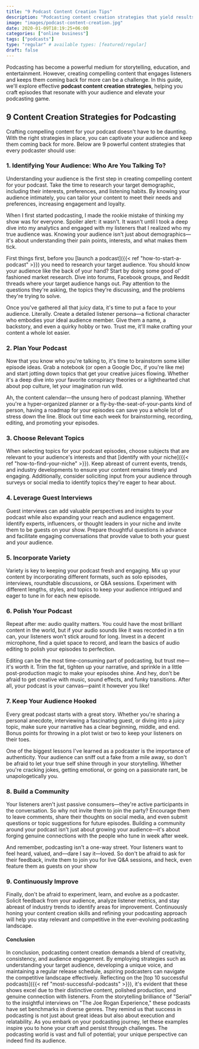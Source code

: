 ```yaml
---
title: "9 Podcast Content Creation Tips"
description: "Podcasting content creation strategies that yield results. Discover nine content creation strategies every platform should implement."
image: "images/podcast-content-creation.jpg"
date: 2020-01-09T18:19:25+06:00
categories: ["online business"]
tags: ["podcasts"]
type: "regular" # available types: [featured/regular]
draft: false
---
```


Podcasting has become a powerful medium for storytelling, education, and entertainment. However, creating compelling content that engages listeners and keeps them coming back for more can be a challenge. In this guide, we'll explore effective **podcast content creation strategies**, helping you craft episodes that resonate with your audience and elevate your podcasting game.

## 9 Content Creation Strategies for Podcasting

Crafting compelling content for your podcast doesn't have to be daunting. With the right strategies in place, you can captivate your audience and keep them coming back for more. Below are 9 powerful content strategies that every podcaster should use:

### 1. Identifying Your Audience: Who Are You Talking To?

Understanding your audience is the first step in creating compelling content for your podcast. Take the time to research your target demographic, including their interests, preferences, and listening habits. By knowing your audience intimately, you can tailor your content to meet their needs and preferences, increasing engagement and loyalty.

When I first started podcasting, I made the rookie mistake of thinking my show was for everyone. Spoiler alert: it wasn't. It wasn't until I took a deep dive into my analytics and engaged with my listeners that I realized who my true audience was. Knowing your audience isn't just about demographics—it's about understanding their pain points, interests, and what makes them tick.

First things first, before you [launch a podcast]({{< ref "how-to-start-a-podcast" >}}) you need to research your target audience. You should know your audience like the back of your hand? Start by doing some good ol' fashioned market research. Dive into forums, Facebook groups, and Reddit threads where your target audience hangs out. Pay attention to the questions they're asking, the topics they're discussing, and the problems they're trying to solve.

Once you've gathered all that juicy data, it's time to put a face to your audience. Literally. Create a detailed listener persona—a fictional character who embodies your ideal audience member. Give them a name, a backstory, and even a quirky hobby or two. Trust me, it'll make crafting your content a whole lot easier.

### 2. Plan Your Podcast

Now that you know who you're talking to, it's time to brainstorm some killer episode ideas. Grab a notebook (or open a Google Doc, if you're like me) and start jotting down topics that get your creative juices flowing. Whether it's a deep dive into your favorite conspiracy theories or a lighthearted chat about pop culture, let your imagination run wild.

Ah, the content calendar—the unsung hero of podcast planning. Whether you're a hyper-organized planner or a fly-by-the-seat-of-your-pants kind of person, having a roadmap for your episodes can save you a whole lot of stress down the line. Block out time each week for brainstorming, recording, editing, and promoting your episodes.

### 3. Choose Relevant Topics

When selecting topics for your podcast episodes, choose subjects that are relevant to your audience's interests and that [identify with your niche]({{< ref "how-to-find-your-niche" >}}). Keep abreast of current events, trends, and industry developments to ensure your content remains timely and engaging. Additionally, consider soliciting input from your audience through surveys or social media to identify topics they're eager to hear about.

### 4. Leverage Guest Interviews

Guest interviews can add valuable perspectives and insights to your podcast while also expanding your reach and audience engagement. Identify experts, influencers, or thought leaders in your niche and invite them to be guests on your show. Prepare thoughtful questions in advance and facilitate engaging conversations that provide value to both your guest and your audience.

### 5. Incorporate Variety

Variety is key to keeping your podcast fresh and engaging. Mix up your content by incorporating different formats, such as solo episodes, interviews, roundtable discussions, or Q&A sessions. Experiment with different lengths, styles, and topics to keep your audience intrigued and eager to tune in for each new episode.

### 6. Polish Your Podcast

Repeat after me: audio quality matters. You could have the most brilliant content in the world, but if your audio sounds like it was recorded in a tin can, your listeners won't stick around for long. Invest in a decent microphone, find a quiet space to record, and learn the basics of audio editing to polish your episodes to perfection.

Editing can be the most time-consuming part of podcasting, but trust me—it's worth it. Trim the fat, tighten up your narrative, and sprinkle in a little post-production magic to make your episodes shine. And hey, don't be afraid to get creative with music, sound effects, and funky transitions. After all, your podcast is your canvas—paint it however you like!

### 7. Keep Your Audience Hooked

Every great podcast starts with a great story. Whether you're sharing a personal anecdote, interviewing a fascinating guest, or diving into a juicy topic, make sure your narrative has a clear beginning, middle, and end. Bonus points for throwing in a plot twist or two to keep your listeners on their toes.

One of the biggest lessons I've learned as a podcaster is the importance of authenticity. Your audience can sniff out a fake from a mile away, so don't be afraid to let your true self shine through in your storytelling. Whether you're cracking jokes, getting emotional, or going on a passionate rant, be unapologetically you.

### 8. Build a Community

Your listeners aren't just passive consumers—they're active participants in the conversation. So why not invite them to join the party? Encourage them to leave comments, share their thoughts on social media, and even submit questions or topic suggestions for future episodes. Building a community around your podcast isn't just about growing your audience—it's about forging genuine connections with the people who tune in week after week.

And remember, podcasting isn't a one-way street. Your listeners want to feel heard, valued, and—dare I say it—loved. So don't be afraid to ask for their feedback, invite them to join you for live Q&A sessions, and heck, even feature them as guests on your show

### 9. Continuously Improve

Finally, don't be afraid to experiment, learn, and evolve as a podcaster. Solicit feedback from your audience, analyze listener metrics, and stay abreast of industry trends to identify areas for improvement. Continuously honing your content creation skills and refining your podcasting approach will help you stay relevant and competitive in the ever-evolving podcasting landscape.

#### Conclusion

In conclusion, podcasting content creation demands a blend of creativity, consistency, and audience engagement. By employing strategies such as understanding your target audience, developing a unique voice, and maintaining a regular release schedule, aspiring podcasters can navigate the competitive landscape effectively. Reflecting on the [top 10 successful podcasts]({{< ref "most-successful-podcasts" >}}), it's evident that these shows excel due to their distinctive content, polished production, and genuine connection with listeners. From the storytelling brilliance of "Serial" to the insightful interviews on "The Joe Rogan Experience," these podcasts have set benchmarks in diverse genres. They remind us that success in podcasting is not just about great ideas but also about execution and relatability. As you embark on your podcasting journey, let these examples inspire you to hone your craft and persist through challenges. The podcasting world is vast and full of potential; your unique perspective can indeed find its audience.
